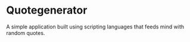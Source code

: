 # Quotegenerator
A simple application built using scripting languages that feeds mind with random quotes.
